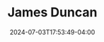 ---
title: James Duncan
date: 2024-07-03T17:53:49-04:00
featured_image: James-Duncan.webp
featured_image_attr: 
featured_image_attr_link: 
featured_image_alt: Headshot of James Duncan
featured_image_caption: Headshot of James Duncan
Socials:
  Facebook: JamesDuncanUCF
  Twitter: 
  Instagram: james_.duncan
  LinkedIn: 
  IBDB: 
  IMDb:
  YouTube: jamesduncan8124
  Website: https://jamesduncanpvhs.wixsite.com/actor
---